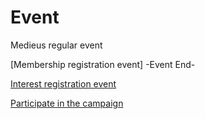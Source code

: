 # Event
Medieus regular event

[Membership registration event]
-Event End-

[Interest registration event](https://medieus.com/ "event in progress")

[Participate in the campaign](https://medieus.com/ "event in progress")